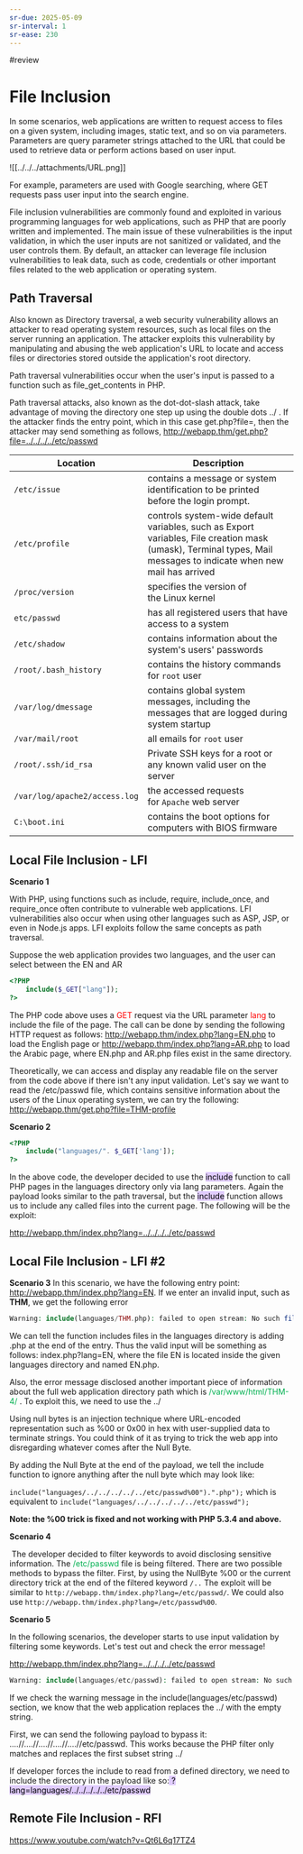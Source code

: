 ```yaml
---
sr-due: 2025-05-09
sr-interval: 1
sr-ease: 230
---
```


#review 
# File Inclusion

In some scenarios, web applications are written to request access to files on a given system, including images, static text, and so on via parameters. Parameters are query parameter strings attached to the URL that could be used to retrieve data or perform actions based on user input. 

![[../../../attachments/URL.png]]

For example, parameters are used with Google searching, where GET requests pass user input into the search engine.

File inclusion vulnerabilities are commonly found and exploited in various programming languages for web applications, such as PHP that are poorly written and implemented. The main issue of these vulnerabilities is the input validation, in which the user inputs are not sanitized or validated, and the user controls them. By default, an attacker can leverage file inclusion vulnerabilities to leak data, such as code, credentials or other important files related to the web application or operating system.

## Path Traversal

Also known as Directory traversal, a web security vulnerability allows an attacker to read operating system resources, such as local files on the server running an application. The attacker exploits this vulnerability by manipulating and abusing the web application's URL to locate and access files or directories stored outside the application's root directory.

Path traversal vulnerabilities occur when the user's input is passed to a function such as file_get_contents in PHP. 

 Path traversal attacks, also known as the dot-dot-slash attack, take advantage of moving the directory one step up using the double dots ../ .  If the attacker finds the entry point, which in this case get.php?file=, then the attacker may send something as follows, http://webapp.thm/get.php?file=../../../../etc/passwd

| **Location**                  | **Description**                                                                                                                                                   |
| ----------------------------- | ----------------------------------------------------------------------------------------------------------------------------------------------------------------- |
| `/etc/issue`                  | contains a message or system identification to be printed before the login prompt.                                                                                |
| `/etc/profile`                | controls system-wide default variables, such as Export variables, File creation mask (umask), Terminal types, Mail messages to indicate when new mail has arrived |
| `/proc/version`               | specifies the version of the Linux kernel                                                                                                                         |
| `etc/passwd`                  | has all registered users that have access to a system                                                                                                             |
| `/etc/shadow`                 | contains information about the system's users' passwords                                                                                                          |
| `/root/.bash_history`         | contains the history commands for `root` user                                                                                                                     |
| `/var/log/dmessage`           | contains global system messages, including the messages that are logged during system startup                                                                     |
| `/var/mail/root`              | all emails for `root` user                                                                                                                                        |
| `/root/.ssh/id_rsa`           | Private SSH keys for a root or any known valid user on the server                                                                                                 |
| `/var/log/apache2/access.log` | the accessed requests for `Apache` web server                                                                                                                     |
| `C:\boot.ini`                 | contains the boot options for computers with BIOS firmware                                                                                                        |

## Local File Inclusion - LFI

**Scenario 1**

With PHP, using functions such as include, require, include_once, and require_once often contribute to vulnerable web applications.  LFI vulnerabilities also occur when using other languages such as ASP, JSP, or even in Node.js apps. LFI exploits follow the same concepts as path traversal.

Suppose the web application provides two languages, and the user can select between the EN and AR

```php
<?PHP 
	include($_GET["lang"]);
?>
```

The PHP code above uses a <span style="color:rgb(255, 0, 0)">GET</span> request via the URL parameter <span style="color:rgb(255, 0, 0)">lang</span> to include the file of the page. The call can be done by sending the following HTTP request as follows: http://webapp.thm/index.php?lang=EN.php to load the English page or http://webapp.thm/index.php?lang=AR.php to load the Arabic page, where EN.php and AR.php files exist in the same directory.

Theoretically, we can access and display any readable file on the server from the code above if there isn't any input validation. Let's say we want to read the /etc/passwd file, which contains sensitive information about the users of the Linux operating system, we can try the following: http://webapp.thm/get.php?file=THM-profile

**Scenario 2**

```php
<?PHP 
	include("languages/". $_GET['lang']); 
?>
```

In the above code, the developer decided to use the <mark style="background: #D2B3FFA6;">include</mark> function to call PHP pages in the languages directory only via lang parameters. Again the payload looks similar to the path traversal, but the <mark style="background: #D2B3FFA6;">include</mark> function allows us to include any called files into the current page. The following will be the exploit:

http://webapp.thm/index.php?lang=../../../../etc/passwd


## Local File Inclusion - LFI #2

**Scenario 3**
In this scenario, we have the following entry point: http://webapp.thm/index.php?lang=EN. If we enter an invalid input, such as **THM**, we get the following error


```php
Warning: include(languages/THM.php): failed to open stream: No such file or directory in /var/www/html/THM-4/index.php on line 12
```

We can tell the function includes files in the languages directory is adding .php at the end of the entry. Thus the valid input will be something as follows: index.php?lang=EN, where the file EN is located inside the given languages directory and named EN.php.

Also, the error message disclosed another important piece of information about the full web application directory path which is <span style="color:rgb(0, 176, 80)">/var/www/html/THM-4/</span> . To exploit this, we need to use the ../

Using null bytes is an injection technique where URL-encoded representation such as %00 or 0x00 in hex with user-supplied data to terminate strings. You could think of it as trying to trick the web app into disregarding whatever comes after the Null Byte.

By adding the Null Byte at the end of the payload, we tell the include function to ignore anything after the null byte which may look like:

`include("languages/../../../../../etc/passwd%00").".php");` which is equivalent to `include("languages/../../../../../etc/passwd");`

**Note: the %00 trick is fixed and not working with PHP 5.3.4 and above.**

**Scenario 4**

 The developer decided to filter keywords to avoid disclosing sensitive information. The <span style="color:rgb(0, 176, 80)">/etc/passwd</span> file is being filtered. There are two possible methods to bypass the filter. First, by using the NullByte %00 or the current directory trick at the end of the filtered keyword `/..` The exploit will be similar to `http://webapp.thm/index.php?lang=/etc/passwd/`. We could also use `http://webapp.thm/index.php?lang=/etc/passwd%00`.

**Scenario 5**

In the following scenarios, the developer starts to use input validation by filtering some keywords. Let's test out and check the error message!

http://webapp.thm/index.php?lang=../../../../etc/passwd

```php
Warning: include(languages/etc/passwd): failed to open stream: No such file or directory in /var/www/html/THM-5/index.php on line 15
```

If we check the warning message in the include(languages/etc/passwd) section, we know that the web application replaces the ../ with the empty string. 

First, we can send the following payload to bypass it: ....//....//....//....//....//etc/passwd. This works because the PHP filter only matches and replaces the first subset string ../

If developer forces the include to read from a defined directory, we need to include the directory in the payload like so:<mark style="background: #D2B3FFA6;"> ?lang=languages/../../../../../etc/passwd</mark>

## Remote File Inclusion - RFI

https://www.youtube.com/watch?v=Qt6L6q17TZ4